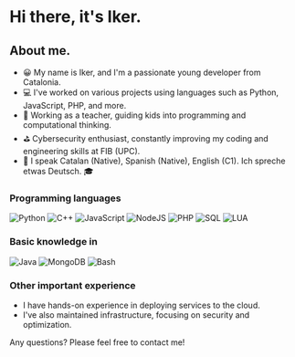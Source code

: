 # Hi there, it's Iker.

## About me.

- 😀 My name is Iker, and I'm a passionate young developer from Catalonia.
- 💻 I've worked on various projects using languages such as Python, JavaScript, PHP, and more.
- 📕 Working as a teacher, guiding kids into programming and computational thinking.
- ⛳ Cybersecurity enthusiast, constantly improving my coding and engineering skills at FIB (UPC).
- 💬 I speak Catalan (Native), Spanish (Native), English (C1). Ich spreche etwas Deutsch. 🎓

### Programming languages
![Python](https://img.shields.io/badge/-Python-000?&logo=Python)
![C++](https://img.shields.io/badge/-C++-000?&logo=cplusplus)
![JavaScript](https://img.shields.io/badge/-JavaScript-000?&logo=JavaScript)
![NodeJS](https://img.shields.io/badge/-NodeJS-000?&logo=node.js)
![PHP](https://img.shields.io/badge/-PHP-000?&logo=php)
![SQL](https://img.shields.io/badge/-SQL-000?&logo=mysql)
![LUA](https://img.shields.io/badge/-Lua-000?&logo=LUA)

### Basic knowledge in
![Java](https://img.shields.io/badge/-Java-000?&logo=java)
![MongoDB](https://img.shields.io/badge/-MongoDB-000?&logo=mongodb)
![Bash](https://img.shields.io/badge/-Bash-000?&logo=gnu-bash)

### Other important experience
- I have hands-on experience in deploying services to the cloud.
- I've also maintained infrastructure, focusing on security and optimization.

Any questions? Please feel free to contact me!
